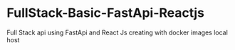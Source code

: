 # FullStack-Basic-FastApi-Reactjs
Full Stack api using FastApi and React Js creating with docker images local host
